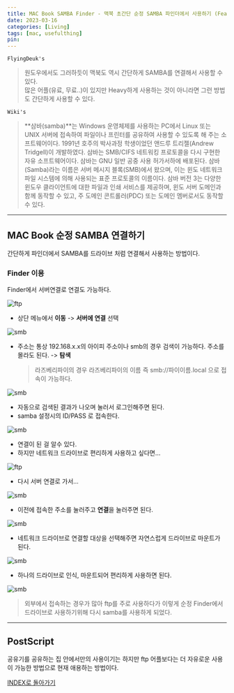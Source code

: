```yaml
---
title: MAC Book SAMBA Finder - 맥북 초간단 순정 SAMBA 파인더에서 사용하기 (Feat. 네트워크 드라이브)
date: 2023-03-16
categories: [Living]
tags: [mac, usefulthing]
pin:
---
```



`FlyingDeuk's`
>원도우에서도 그러하듯이 맥북도 역시 간단하게 SAMBA를 연결해서 사용할 수 있다. <br>
많은 어플(유료, 무료..)이 있지만 Heavy하게 사용하는 것이 아니라면 그런 방법도 간단하게 사용할 수 있다. 


`Wiki's`
>**삼바(samba)**는 Windows 운영체제를 사용하는 PC에서 Linux 또는 UNIX 서버에 접속하여 파일이나 프린터를 공유하여 사용할 수 있도록 해 주는 소프트웨어이다. 1991년 호주의 박사과정 학생이었던 앤드루 트리젤(Andrew Tridgell)이 개발하였다.
삼바는 SMB/CIFS 네트워킹 프로토콜을 다시 구현한 자유 소프트웨어이다. 삼바는 GNU 일반 공중 사용 허가서하에 배포된다. 삼바(Samba)라는 이름은 서버 메시지 블록(SMB)에서 왔으며, 이는 윈도 네트워크 파일 시스템에 의해 사용되는 표준 프로토콜의 이름이다. 삼바 버전 3는 다양한 윈도우 클라이언트에 대한 파일과 인쇄 서비스를 제공하며, 윈도 서버 도메인과 함께 동작할 수 있고, 주 도메인 콘트롤러(PDC) 또는 도메인 멤버로서도 동작할 수 있다.

--------

## MAC Book 순정 SAMBA 연결하기
간단하게 파인더에서 SAMBA를 드라이브 처럼 연결해서 사용하는 방법이다. 


### Finder 이용
Finder에서 서버연결로 연결도 가능하다.

![ftp](/img/living/macbook/ftp6.jpg)
- 상단 메뉴에서 **이동** -> **서버에 연결** 선택

![smb](/img/living/macbook/smb1.jpg)
- 주소는 통상 192.168.x.x의 아이피 주소이나 smb의 경우 검색이 가능하다. 주소를 몰라도 된다. -> **탐색**
    > 라즈베리파이의 경우 라즈베리파이의 이름 즉 smb://파이이름.local 으로 접속이 가능하다. 

![smb](/img/living/macbook/smb2.jpg)
- 자동으로 검색된 결과가 나오며 눌러서 로그인해주면 된다. 
- samba 설정시의 ID/PASS 로 접속한다. 

![smb](/img/living/macbook/smb3.jpg)
- 연결이 된 걸 알수 있다. 
- 하지만 네트워크 드라이브로 편리하게 사용하고 싶다면...

![ftp](/img/living/macbook/ftp6.jpg)
- 다시 서버 연결로 가서...

![smb](/img/living/macbook/smb4.jpg)
- 이전에 접속한 주소를 눌러주고 **연결**을 눌러주면 된다. 

![smb](/img/living/macbook/smb5.jpg)
- 네트워크 드라이브로 연결할 대상을 선택해주면 자연스럽게 드라이브로 마운트가 된다. 

![smb](/img/living/macbook/smb6.jpg)
- 하나의 드라이브로 인식, 마운트되어 편리하게 사용하면 된다. 

![smb](/img/living/macbook/smb7.jpg)

> 외부에서 접속하는 경우가 많아 ftp를 주로 사용하다가 이렇게 순정 Finder에서 드라이브로 사용하기위해 다시 samba를 사용하게 되었다. 

----------

## PostScript
공유기를 공유하는 집 안에서만의 사용이기는 하지만 ftp 어플보다는 더 자유로운 사용이 가능한 방법으로 현재 애용하는 방법이다. 

[INDEX로 돌아가기](/posts/Macbook/)
